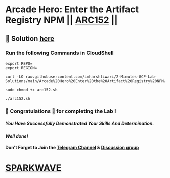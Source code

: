 # Arcade Hero: Enter the Artifact Registry NPM || [ARC152](https://www.cloudskillsboost.google/focuses/89731?parent=catalog) ||

## 🔑 Solution [here](https://www.youtube.com/@sparkwave.01)

### Run the following Commands in CloudShell

```
export REPO=
export REGION=
```
```
curl -LO raw.githubusercontent.com/imharshtiwari/2-Minutes-GCP-Lab-Solutions/main/Arcade%20Hero%20Enter%20the%20Artifact%20Registry%20NPM/arc152.sh

sudo chmod +x arc152.sh

./arc152.sh
```

### 🐼 Congratulations 🎉 for completing the Lab !

##### *You Have Successfully Demonstrated Your Skills And Determination.*

#### *Well done!*

#### Don't Forget to Join the [Telegram Channel](https://t.me/sparkwave.01) & [Discussion group](https://t.me/sparkwave.01chats)

# [SPARKWAVE](https://www.youtube.com/@sparkwave.01)
